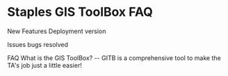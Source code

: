 # Staples GIS ToolBox FAQ

New Features
	Deployment version 

Issues bugs resolved

FAQ
	What is the GIS ToolBox? -- GITB is a comprehensive tool to make the TA's job just a little easier!
